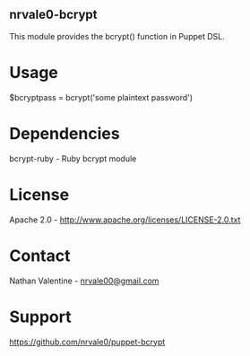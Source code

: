 nrvale0-bcrypt
--------------
This module provides the bcrypt() function in Puppet DSL.

# Usage
$bcryptpass = bcrypt('some plaintext password')

# Dependencies
bcrypt-ruby - Ruby bcrypt module

# License
Apache 2.0 - http://www.apache.org/licenses/LICENSE-2.0.txt

# Contact
Nathan Valentine - nrvale00@gmail.com

# Support
https://github.com/nrvale0/puppet-bcrypt
